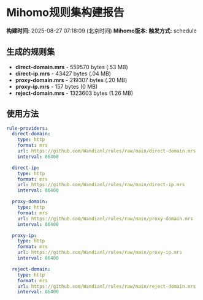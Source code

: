 # Mihomo规则集构建报告

**构建时间:** 2025-08-27 07:18:09 (北京时间)
**Mihomo版本:** 
**触发方式:** schedule

## 生成的规则集

- **direct-domain.mrs** - 559570 bytes (.53 MB)
- **direct-ip.mrs** - 43427 bytes (.04 MB)
- **proxy-domain.mrs** - 219307 bytes (.20 MB)
- **proxy-ip.mrs** - 157 bytes (0 MB)
- **reject-domain.mrs** - 1323603 bytes (1.26 MB)

## 使用方法

```yaml
rule-providers:
  direct-domain:
    type: http
    format: mrs
    url: https://github.com/Wandianl/rules/raw/main/direct-domain.mrs
    interval: 86400

  direct-ip:
    type: http
    format: mrs
    url: https://github.com/Wandianl/rules/raw/main/direct-ip.mrs
    interval: 86400

  proxy-domain:
    type: http
    format: mrs
    url: https://github.com/Wandianl/rules/raw/main/proxy-domain.mrs
    interval: 86400

  proxy-ip:
    type: http
    format: mrs
    url: https://github.com/Wandianl/rules/raw/main/proxy-ip.mrs
    interval: 86400

  reject-domain:
    type: http
    format: mrs
    url: https://github.com/Wandianl/rules/raw/main/reject-domain.mrs
    interval: 86400

```
